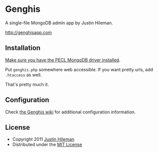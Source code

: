 Genghis
=======

A single-file MongoDB admin app by Justin Hileman.

http://genghisapp.com


Installation
------------

[Make sure you have the PECL MongoDB driver installed](http://www.mongodb.org/display/DOCS/PHP+Language+Center).

Put `genghis.php` somewhere web accessible. If you want pretty urls, add `.htaccess` as well.

That's pretty much it.


Configuration
-------------

Check [the Genghis wiki](https://github.com/bobthecow/genghis/wiki) for additional configuration information.


License
-------

 * Copyright 2011 [Justin Hileman](http://justinhileman.com)
 * Distributed under the [MIT License](http://creativecommons.org/licenses/MIT/)